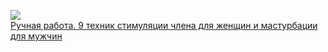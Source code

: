 ![](Ручная%20работа.%209 техник%20стимуляции%20члена%20для%20женщин%20и%20мастурбации%20для%20мужчин.jpg)  
[Ручная работа. 9 техник стимуляции члена для женщин и мастурбации для мужчин](Ручная%20работа.%209 техник%20стимуляции%20члена%20для%20женщин%20и%20мастурбации%20для%20мужчин.md)
